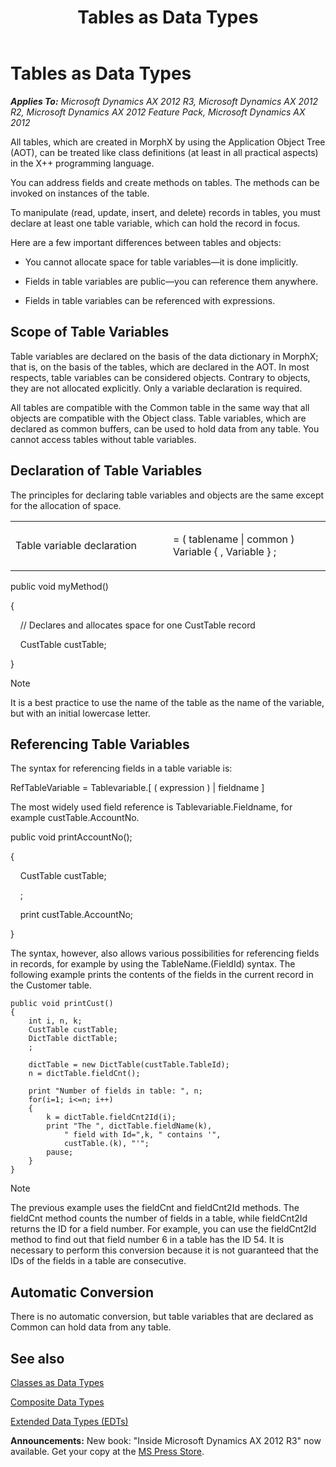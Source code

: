 ﻿---
title: Tables as Data Types
TOCTitle: Tables as Data Types
ms:assetid: a22ce2df-7cbe-4ed2-91cd-3f97b3d84bf1
ms:mtpsurl: https://msdn.microsoft.com/en-us/library/Aa849396(v=AX.60)
ms:contentKeyID: 35248326
ms.date: 05/18/2015
mtps_version: v=AX.60
---

# Tables as Data Types 


_**Applies To:** Microsoft Dynamics AX 2012 R3, Microsoft Dynamics AX 2012 R2, Microsoft Dynamics AX 2012 Feature Pack, Microsoft Dynamics AX 2012_

All tables, which are created in MorphX by using the Application Object Tree (AOT), can be treated like class definitions (at least in all practical aspects) in the X++ programming language.

You can address fields and create methods on tables. The methods can be invoked on instances of the table.

To manipulate (read, update, insert, and delete) records in tables, you must declare at least one table variable, which can hold the record in focus.

Here are a few important differences between tables and objects:

  - You cannot allocate space for table variables—it is done implicitly.

  - Fields in table variables are public—you can reference them anywhere.

  - Fields in table variables can be referenced with expressions.

## Scope of Table Variables

Table variables are declared on the basis of the data dictionary in MorphX; that is, on the basis of the tables, which are declared in the AOT. In most respects, table variables can be considered objects. Contrary to objects, they are not allocated explicitly. Only a variable declaration is required.

All tables are compatible with the Common table in the same way that all objects are compatible with the Object class. Table variables, which are declared as common buffers, can be used to hold data from any table. You cannot access tables without table variables.

## Declaration of Table Variables

The principles for declaring table variables and objects are the same except for the allocation of space.

<table>
<colgroup>
<col style="width: 50%" />
<col style="width: 50%" />
</colgroup>
<tbody>
<tr class="odd">
<td><p>Table variable declaration</p></td>
<td><p>= ( tablename | common ) Variable { , Variable } ;</p></td>
</tr>
</tbody>
</table>


public void myMethod()

{

    // Declares and allocates space for one CustTable record

    CustTable custTable;

}


> [!NOTE]
> <P>It is a best practice to use the name of the table as the name of the variable, but with an initial lowercase letter.</P>



## Referencing Table Variables

The syntax for referencing fields in a table variable is:

RefTableVariable = Tablevariable.\[ ( expression ) | fieldname \]

The most widely used field reference is Tablevariable.Fieldname, for example custTable.AccountNo.

public void printAccountNo();

{

    CustTable custTable;

    ;

    print custTable.AccountNo;

}

The syntax, however, also allows various possibilities for referencing fields in records, for example by using the TableName.(FieldId) syntax. The following example prints the contents of the fields in the current record in the Customer table.

    public void printCust()
    {
        int i, n, k;
        CustTable custTable;
        DictTable dictTable;
        ;
     
        dictTable = new DictTable(custTable.TableId);
        n = dictTable.fieldCnt();
     
        print "Number of fields in table: ", n;
        for(i=1; i<=n; i++)
        {
            k = dictTable.fieldCnt2Id(i);
            print "The ", dictTable.fieldName(k), 
                " field with Id=",k, " contains '", 
                custTable.(k), "'";
            pause;
        }
    }


> [!NOTE]
> <P>The previous example uses the fieldCnt and fieldCnt2Id methods. The fieldCnt method counts the number of fields in a table, while fieldCnt2Id returns the ID for a field number. For example, you can use the fieldCnt2Id method to find out that field number 6 in a table has the ID 54. It is necessary to perform this conversion because it is not guaranteed that the IDs of the fields in a table are consecutive.</P>



## Automatic Conversion

There is no automatic conversion, but table variables that are declared as Common can hold data from any table.

## See also

[Classes as Data Types](classes-as-data-types.md)

[Composite Data Types](composite-data-types.md)

[Extended Data Types (EDTs)](extended-data-types-edts.md)

  
**Announcements:** New book: "Inside Microsoft Dynamics AX 2012 R3" now available. Get your copy at the [MS Press Store](https://www.microsoftpressstore.com/store/inside-microsoft-dynamics-ax-2012-r3-9780735685109).

